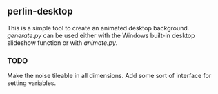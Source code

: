 ## perlin-desktop ##
This is a simple tool to create an animated desktop background.
*generate.py* can be used either with the Windows built-in desktop slideshow function
or with *animate.py*.

### TODO ###
Make the noise tileable in all dimensions.
Add some sort of interface for setting variables.
